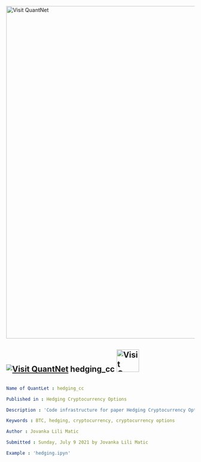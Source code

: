 [<img src="https://github.com/QuantLet/Styleguide-and-FAQ/blob/master/pictures/banner.png" width="888" alt="Visit QuantNet">](http://quantlet.de/)

## [<img src="https://github.com/QuantLet/Styleguide-and-FAQ/blob/master/pictures/qloqo.png" alt="Visit QuantNet">](http://quantlet.de/) **hedging_cc** [<img src="https://github.com/QuantLet/Styleguide-and-FAQ/blob/master/pictures/QN2.png" width="60" alt="Visit QuantNet 2.0">](http://quantlet.de/)

```yaml

Name of QuantLet : hedging_cc

Published in : Hedging Cryptocurrency Options

Description : 'Code infrastructure for paper Hedging Cryptocurrency Options'

Keywords : BTC, hedging, cryptocurrency, cryptocurrency options

Author : Jovanka Lili Matic 

Submitted : Sunday, July 9 2021 by Jovanka Lili Matic

Example : 'hedging.ipyn'

```